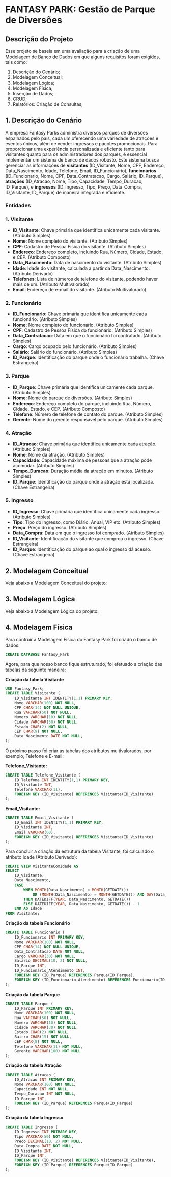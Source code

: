 # FANTASY PARK: Gestão de Parque de Diversões

## Descrição do Projeto

Esse projeto se baseia em uma avaliação para a criação de uma Modelagem de Banco de Dados em que alguns requisitos foram exigidos, tais como: 
1. Descrição do Cenário;
2. Modelagem Conceitual;
3. Modelagem Lógica;
4. Modelagem Física;
5. Inserção de Dados;
6. CRUD;
7. Relatórios: Criação de Consultas;

## 1. Descrição do Cenário
A empresa Fantasy Parks administra diversos parques de diversões espalhados pelo país, cada um oferecendo uma variedade de atrações e eventos únicos, além de vender ingressos e pacotes promocionais. Para proporcionar uma experiência personalizada e eficiente tanto para visitantes quanto para os administradores dos parques, é essencial implementar um sistema de banco de dados robusto. Este sistema busca gerenciar as informações de **visitantes** (ID_Visitante, Nome, CPF, Endereço, Data_Nascimento, Idade, Telefone, Email, ID_Funcionário), **funcionários** (ID_Funcionario, Nome, CPF, Data_Contratacao, Cargo, Salário, ID_Parque), **atrações** (ID_Atracao, Nome, Tipo, Capacidade, Tempo_Duracao, ID_Parque), e **ingressos** (ID_Ingresso, Tipo, Preço, Data_Compra, ID_Visitante, ID_Parque) de maneira integrada e eficiente.


### Entidades

### 1. Visitante
- **ID_Visitante**: Chave primária que identifica unicamente cada visitante. (Atributo Simples)
- **Nome**: Nome completo do visitante. (Atributo Simples)
- **CPF**: Cadastro de Pessoa Física do visitante. (Atributo Simples)
- **Endereço**: Endereço completo, incluindo Rua, Número, Cidade, Estado, e CEP. (Atributo Composto)
- **Data_Nascimento**: Data de nascimento do visitante. (Atributo Simples)
- **Idade**: Idade do visitante, calculada a partir da Data_Nascimento. (Atributo Derivado)
- **Telefones**: Lista de números de telefone do visitante, podendo haver mais de um. (Atributo Multivalorado)
- **Email**: Endereço de e-mail do visitante. (Atributo Multivalorado)

### 2. Funcionário
- **ID_Funcionario**: Chave primária que identifica unicamente cada funcionário. (Atributo Simples)
- **Nome**: Nome completo do funcionário. (Atributo Simples)
- **CPF**: Cadastro de Pessoa Física do funcionário. (Atributo Simples)
- **Data_Contratacao**: Data em que o funcionário foi contratado. (Atributo Simples)
- **Cargo**: Cargo ocupado pelo funcionário. (Atributo Simples)
- **Salário**: Salário do funcionário. (Atributo Simples)
- **ID_Parque**: Identificação do parque onde o funcionário trabalha. (Chave Estrangeira)

### 3. Parque
- **ID_Parque**: Chave primária que identifica unicamente cada parque. (Atributo Simples)
- **Nome**: Nome do parque de diversões. (Atributo Simples)
- **Endereço**: Endereço completo do parque, incluindo Rua, Número, Cidade, Estado, e CEP. (Atributo Composto)
- **Telefone**: Número de telefone de contato do parque. (Atributo Simples)
- **Gerente**: Nome do gerente responsável pelo parque. (Atributo Simples)

### 4. Atração
- **ID_Atracao**: Chave primária que identifica unicamente cada atração. (Atributo Simples)
- **Nome**: Nome da atração. (Atributo Simples)
- **Capacidade**: Capacidade máxima de pessoas que a atração pode acomodar. (Atributo Simples)
- **Tempo_Duracao**: Duração média da atração em minutos. (Atributo Simples)
- **ID_Parque**: Identificação do parque onde a atração está localizada. (Chave Estrangeira)

### 5. Ingresso
- **ID_Ingresso**: Chave primária que identifica unicamente cada ingresso. (Atributo Simples)
- **Tipo**: Tipo do ingresso, como Diário, Anual, VIP etc. (Atributo Simples)
- **Preço**: Preço do ingresso. (Atributo Simples)
- **Data_Compra**: Data em que o ingresso foi comprado. (Atributo Simples)
- **ID_Visitante**: Identificação do visitante que comprou o ingresso. (Chave Estrangeira)
- **ID_Parque**: Identificação do parque ao qual o ingresso dá acesso. (Chave Estrangeira)

## 2. Modelagem Conceitual

Veja abaixo a Modelagem Conceitual do projeto: 


## 3. Modelagem Lógica

Veja abaixo a Modelagem Lógica do projeto: 

## 4. Modelagem Física 

Para contruir a Modelagem Física do Fantasy Park foi criado o banco de dados:
``` sql
CREATE DATABASE Fantasy_Park
```

Agora, para que nosso banco fique estruturado, foi efetuado a criação das tabelas da seguinte maneira:

**Criação da tabela Visitante**
``` sql
USE Fantasy_Park;
CREATE TABLE Visitante (
    ID_Visitante INT IDENTITY(1,1) PRIMARY KEY,
    Nome VARCHAR(100) NOT NULL,
    CPF CHAR(14) NOT NULL UNIQUE,
    Rua VARCHAR(50) NOT NULL,
    Numero VARCHAR(10) NOT NULL,
    Cidade VARCHAR(50) NOT NULL,
    Estado CHAR(2) NOT NULL,
    CEP CHAR(9) NOT NULL,
    Data_Nascimento DATE NOT NULL,
);
```

O próximo passo foi criar as tabelas dos atributos multivalorados, por exemplo, Telefone e E-mail: 

**Telefone_Visitante:**
``` sql
CREATE TABLE Telefone_Visitante (
    ID_Telefone INT IDENTITY(1,1) PRIMARY KEY,
    ID_Visitante INT,
    Telefone VARCHAR(11),
    FOREIGN KEY (ID_Visitante) REFERENCES Visitante(ID_Visitante)
);
```

**Email_Visitante:**
```sql
CREATE TABLE Email_Visitante (
    ID_Email INT IDENTITY(1,1) PRIMARY KEY,
    ID_Visitante INT,
    Email VARCHAR(60),
    FOREIGN KEY (ID_Visitante) REFERENCES Visitante(ID_Visitante)
);
```

Para concluir a criação da estrutura da tabela Visitante, foi calculado o atributo Idade (Atributo Derivado): 
``` sql
CREATE VIEW VisitanteComIdade AS
SELECT
    ID_Visitante,
    Data_Nascimento,
    CASE 
        WHEN MONTH(Data_Nascimento) < MONTH(GETDATE()) 
            OR (MONTH(Data_Nascimento) = MONTH(GETDATE()) AND DAY(Data_Nascimento) <= DAY(GETDATE())) 
        THEN DATEDIFF(YEAR, Data_Nascimento, GETDATE()) 
        ELSE DATEDIFF(YEAR, Data_Nascimento, GETDATE()) - 1 
    END AS Idade
FROM Visitante;
```

**Criação da tabela Funcionário**
``` sql
CREATE TABLE Funcionario (
    ID_Funcionario INT PRIMARY KEY,
    Nome VARCHAR(100) NOT NULL,
    CPF CHAR(14) NOT NULL UNIQUE,
    Data_Contratacao DATE NOT NULL,
    Cargo VARCHAR(30) NOT NULL,
    Salario DECIMAL(10, 2) NOT NULL,
    ID_Parque INT,
    ID_Funcionario_Atendimento INT,
    FOREIGN KEY (ID_Parque) REFERENCES Parque(ID_Parque),
    FOREIGN KEY (ID_Funcionario_Atendimento) REFERENCES Funcionario(ID_Funcionario)
);
```

**Criação da tabela Parque**
``` sql
CREATE TABLE Parque (
    ID_Parque INT PRIMARY KEY,
    Nome VARCHAR(100) NOT NULL,
    Rua VARCHAR(50) NOT NULL,
    Numero VARCHAR(10) NOT NULL,
    Cidade VARCHAR(30) NOT NULL,
    Estado CHAR(2) NOT NULL,
    Bairro CHAR(15) NOT NULL,
    CEP CHAR(8) NOT NULL,
    Telefone VARCHAR(11) NOT NULL,
    Gerente VARCHAR(100) NOT NULL
);
```

**Criação da tabela Atração**
``` sql
CREATE TABLE Atracao (
    ID_Atracao INT PRIMARY KEY,
    Nome VARCHAR(100) NOT NULL,
    Capacidade INT NOT NULL,
    Tempo_Duracao INT NOT NULL,
    ID_Parque INT,
    FOREIGN KEY (ID_Parque) REFERENCES Parque(ID_Parque)
);
```

**Criação da tabela Ingresso**
``` sql
CREATE TABLE Ingresso (
    ID_Ingresso INT PRIMARY KEY,
    Tipo VARCHAR(50) NOT NULL,
    Preco DECIMAL(10, 2) NOT NULL,
    Data_Compra DATE NOT NULL,
    ID_Visitante INT,
    ID_Parque INT,
    FOREIGN KEY (ID_Visitante) REFERENCES Visitante(ID_Visitante),
    FOREIGN KEY (ID_Parque) REFERENCES Parque(ID_Parque)
);
```





